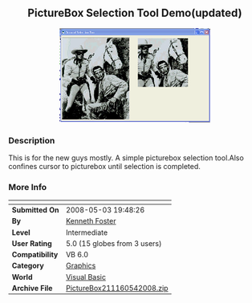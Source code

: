 ﻿<div align="center">

## PictureBox Selection Tool Demo\(updated\)

<img src="PIC20084192229262484.gif">
</div>

### Description

This is for the new guys mostly. A simple picturebox selection tool.Also confines cursor to picturebox until selection is completed.
 
### More Info
 


<span>             |<span>
---                |---
**Submitted On**   |2008-05-03 19:48:26
**By**             |[Kenneth Foster](https://github.com/Planet-Source-Code/PSCIndex/blob/master/ByAuthor/kenneth-foster.md)
**Level**          |Intermediate
**User Rating**    |5.0 (15 globes from 3 users)
**Compatibility**  |VB 6\.0
**Category**       |[Graphics](https://github.com/Planet-Source-Code/PSCIndex/blob/master/ByCategory/graphics__1-46.md)
**World**          |[Visual Basic](https://github.com/Planet-Source-Code/PSCIndex/blob/master/ByWorld/visual-basic.md)
**Archive File**   |[PictureBox211160542008\.zip](https://github.com/Planet-Source-Code/kenneth-foster-picturebox-selection-tool-demo-updated__1-70437/archive/master.zip)








